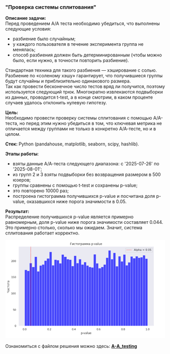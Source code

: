 ### "Проверка системы сплитования"

**Описание задачи:**  
Перед проведением А/А теста необходимо убедиться, что выполнены следующие условия:     
- разбиение было случайным;  
- у каждого пользователя в течение эксперимента группа не менялась;  
- способ разбиения должен быть детерминированным (чтобы можно было, если нужно, в точности повторить разбиение).  

Стандартная техника для такого разбиения — хэширование с солью. Разбиение по «соленому хэшу» гарантирует, что получившиеся группы будут случайны и приблизительно одинакового размера.    
Так как провести бесконечное число тестов вряд ли получится, поэтому используется следующий трюк. Многократно извлекаются подвыборки из данных, проводится t-test, а в конце смотрим, в каком проценте случаев удалось отклонить нулевую гипотезу.

**Цель:**  
Необходимо провести проверку системы сплитования с помощью А/А-теста, но перед этим нужно убедиться в том, что ключевая метрика не отличается между группами не только в конкретно А/А-тесте, но и в целом.

**Стек:**
Python (pandahouse, matplotlib, seaborn, scipy, hashlib).

**Этапы работы**:  
- взяты данные А/А-теста следующего диапазона: с '2025-07-26' по '2025-08-01';  
- из групп 2 и 3 взяты подвыборки без возвращения размером в 500 юзеров;  
- группы сравнены с помощью t-test и сохранены p-value;  
- это повторено 10000 раз;  
- построена гистограмма получившихся p-value и посчитана доля p-value, оказавшихся ниже порога значимости в 0.05.

**Результат:**  
Распределение получившихся p-value является примерно равномерным, доля p-value ниже порога значимости составляет 0.044. Это примерно столько, сколько мы ожидаем. Значит, система сплитования работает корректно.  

![скриншот](Screenshot.png)

Ознакомиться с файлом решения можно здесь: **[A-A_testing](https://github.com/NailyaGalina/Statistic_A-A_testing/blob/main/A-A%20testing.ipynb)**

